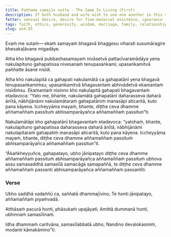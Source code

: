 ```yaml
---
title: Paṭhama samajīv sutta - The Same In Living (First)
description: If both husband and wife wish to see one another in this very life and also to meet one another again in the next life, both should be alike in faith, ethical conduct, giving, and wisdom.
fetter: sensual desire, desire for fine-material existence, ignorance
tags: faith, ethics, generosity, wisdom, marriage, family, relationships, benefits, ease, enemies, ethical conduct, virtue, confidence, giving, precepts, practices, Dhamma, heavenly world, sensual pleasures, an, an4
slug: an4.55
---
```


Evaṁ me sutaṁ— ekaṁ samayaṁ bhagavā bhaggesu viharati susumāragire bhesakaḷāvane migadāye.

Atha kho bhagavā pubbaṇhasamayaṁ nivāsetvā pattacīvaramādāya yena nakulapituno gahapatissa nivesanaṁ tenupasaṅkami; upasaṅkamitvā paññatte āsane nisīdi.

Atha kho nakulapitā ca gahapati nakulamātā ca gahapatānī yena bhagavā tenupasaṅkamiṁsu; upasaṅkamitvā bhagavantaṁ abhivādetvā ekamantaṁ nisīdiṁsu. Ekamantaṁ nisinno kho nakulapitā gahapati bhagavantaṁ etadavoca: “Yato me, bhante, nakulamātā gahapatānī daharasseva daharā ānītā, nābhijānāmi nakulamātaraṁ gahapatāniṁ manasāpi aticaritā, kuto pana kāyena. Iccheyyāma mayaṁ, bhante, diṭṭhe ceva dhamme aññamaññaṁ passituṁ abhisamparāyañca aññamaññaṁ passitun”ti.

Nakulamātāpi kho gahapatānī bhagavantaṁ etadavoca: “yatohaṁ, bhante, nakulapituno gahapatissa daharasseva daharā ānītā, nābhijānāmi nakulapitaraṁ gahapatiṁ manasāpi aticaritā, kuto pana kāyena. Iccheyyāma mayaṁ, bhante, diṭṭhe ceva dhamme aññamaññaṁ passituṁ abhisamparāyañca aññamaññaṁ passitun”ti.

“Ākaṅkheyyuñce, gahapatayo, ubho jānipatayo diṭṭhe ceva dhamme aññamaññaṁ passituṁ abhisamparāyañca aññamaññaṁ passituṁ ubhova assu samasaddhā samasīlā samacāgā samapaññā, te diṭṭhe ceva dhamme aññamaññaṁ passanti abhisamparāyañca aññamaññaṁ passantīti.

### Verse

Ubho saddhā vadaññū ca,
saññatā dhammajīvino;
Te honti jānipatayo,
aññamaññaṁ piyaṁvadā.

Atthāsaṁ pacurā honti,
phāsukaṁ upajāyati;
Amittā dummanā honti,
ubhinnaṁ samasīlinaṁ.

Idha dhammaṁ caritvāna,
samasīlabbatā ubho;
Nandino devalokasmiṁ,
modanti kāmakāmino”ti.
